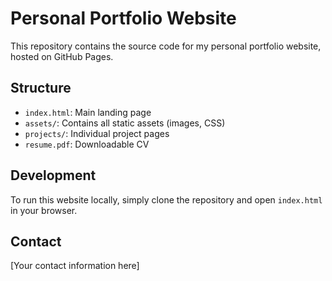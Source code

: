 # Personal Portfolio Website

This repository contains the source code for my personal portfolio website, hosted on GitHub Pages.

## Structure

- `index.html`: Main landing page
- `assets/`: Contains all static assets (images, CSS)
- `projects/`: Individual project pages
- `resume.pdf`: Downloadable CV

## Development

To run this website locally, simply clone the repository and open `index.html` in your browser.

## Contact

[Your contact information here]
